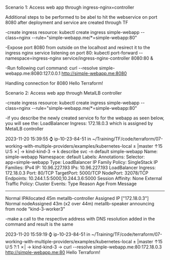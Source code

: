 Scenario 1: Access web app through ingress-nginx=controller

Additional steps to be performed to be abel to hit the
webservice on port 8080 after deployment and service are created through TF

-create ingress resource:
kubectl create ingress simple-webapp --class=nginx   --rule="simple-webapp.me/*=simple-webapp:80"

-Expose port 8080 from outside on the localhost and resirect it to the ingress nginx service listening on port 80:
kubectl port-forward --namespace=ingress-nginx service/ingress-nginx-controller 8080:80 &


-Run following curl command:
curl --resolve simple-webapp.me:8080:127.0.0.1 http://simple-webapp.me:8080

Handling connection for 8080
Hello Terraform!



Scenario 2: Access web app through MetalLB controller

-create ingress resource:
kubectl create ingress simple-webapp --class=nginx   --rule="simple-webapp.me/*=simple-webapp:80"

-if you describe the newly created service fo for the webapp as seen below, you will see the: LoadBalancer Ingress:     172.18.0.3
which is assigned by MetalLB controller

 2023-11-20 15:39:55 ⌚  ip-10-23-84-51 in ~/Training/TF/code/terraform/07-working-with-multiple-providers/examples/kubernetes-local
± |master ↑15 U:5 ✗| → kind-kind-3 → k describe svc -n default simple-webapp
Name:                     simple-webapp
Namespace:                default
Labels:                   <none>
Annotations:              <none>
Selector:                 app=simple-webapp
Type:                     LoadBalancer
IP Family Policy:         SingleStack
IP Families:              IPv4
IP:                       10.96.227.193
IPs:                      10.96.227.193
LoadBalancer Ingress:     172.18.0.3
Port:                     <unset>  80/TCP
TargetPort:               5000/TCP
NodePort:                 <unset>  32078/TCP
Endpoints:                10.244.1.5:5000,10.244.3.6:5000
Session Affinity:         None
External Traffic Policy:  Cluster
Events:
  Type    Reason        Age                From                Message
  ----    ------        ----               ----                -------
  Normal  IPAllocated   45m                metallb-controller  Assigned IP ["172.18.0.3"]
  Normal  nodeAssigned  43m (x2 over 44m)  metallb-speaker     announcing from node "kind-3-worker3"


-make a call to the respective address with DNS resolution added in the command and result is the same

 2023-11-20 15:59:19 ⌚  ip-10-23-84-51 in ~/Training/TF/code/terraform/07-working-with-multiple-providers/examples/kubernetes-local
± |master ↑15 U:5 ?:1 ✗| → kind-kind-3 → curl --resolve simple-webapp.me:80:172.18.0.3 http://simple-webapp.me:80
Hello Terraform!
